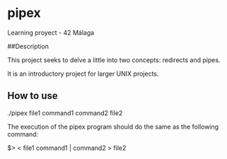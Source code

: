 # pipex

Learning proyect - 42 Málaga

##Description

This project seeks to delve a little into two concepts: redirects and pipes.

It is an introductory project for larger UNIX projects.

## How to use

./pipex file1 command1 command2 file2

The execution of the pipex program should do the same as the following command:

$> < file1 command1 | command2 > file2
